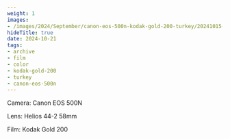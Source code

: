 ```yaml
---
weight: 1
images:
- /images/2024/September/canon-eos-500n-kodak-gold-200-turkey/20241015-R1-01976-0004.jpg
hideTitle: true
date: 2024-10-21
tags:
- archive
- film
- color
- kodak-gold-200
- turkey
- canon-eos-500n
---
```


Camera: Canon EOS 500N

Lens: Helios 44-2 58mm

Film: Kodak Gold 200